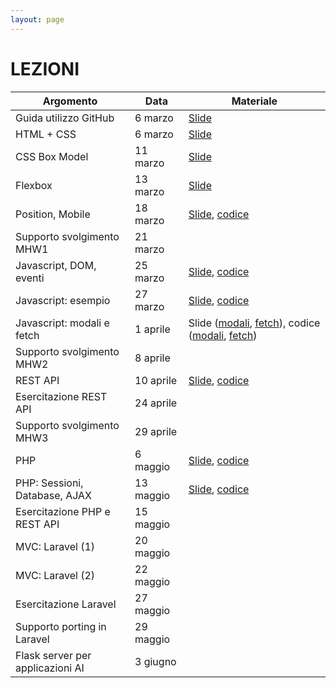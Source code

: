 ```yaml
---
layout: page
---
```


# LEZIONI


| Argomento                        | Data           | Materiale      |
|----------------------------------|----------------|----------------|
| Guida utilizzo GitHub            | 6 marzo        | [Slide](https://studentiunict-my.sharepoint.com/:b:/g/personal/simone_palazzo_unict_it/Ea4MkN3rGrRFnfImnw2p8VMByI0qejervGa_A3fJni03ZQ?e=2mqAIF)               |
| HTML + CSS                       | 6 marzo        | [Slide](https://studentiunict-my.sharepoint.com/:b:/g/personal/simone_palazzo_unict_it/EQcMtqoyMXlNn5WrIb7HtfUBETdZD9xwCTm7tCf0ND4eHA?e=bkIPMk)               |
| CSS Box Model                    | 11 marzo        | [Slide](https://studentiunict-my.sharepoint.com/:b:/g/personal/simone_palazzo_unict_it/ESQR0Z1mCsZPifq-rIKxEjwB2pXqDMOF_kP796qSwIFXGg?e=iLLq8V)               |
| Flexbox                          | 13 marzo       | [Slide](https://studentiunict-my.sharepoint.com/:b:/g/personal/simone_palazzo_unict_it/EefOn5vN5EJBjftAw_wgs60BiZkUgM1k1WK3jIcrtLr1EA?e=Qs9pwk)               |
| Position, Mobile                 | 18 marzo       | [Slide](https://studentiunict-my.sharepoint.com/:b:/g/personal/simone_palazzo_unict_it/EQYxyb2CgFJCgXAWmoOby0cBvMVSr6bpLQm7Il-MvDBnLA?e=2V4rlr), [codice](https://studentiunict-my.sharepoint.com/:u:/g/personal/simone_palazzo_unict_it/Eb1ltxFqKHRJleFMf99aeFMB1GzUDDGGC7va8WmnFE7T4g?e=r7f8ey)                |
| Supporto svolgimento MHW1        | 21 marzo       |                |
| Javascript, DOM, eventi          | 25 marzo       | [Slide](https://studentiunict-my.sharepoint.com/:b:/g/personal/simone_palazzo_unict_it/EX5GpxJJMslHritlv09Ql3wBd6qOMyqYmj_CX7HQzSX7bw?e=zosz2z), [codice](https://studentiunict-my.sharepoint.com/:u:/g/personal/simone_palazzo_unict_it/ETliYPsVp6ZLo1ibS5-mPNkByPltzA8o_3EOZ2pf1SQNGA?e=fS73Po)               |
| Javascript: esempio              | 27 marzo       | [Slide](https://studentiunict-my.sharepoint.com/:b:/g/personal/simone_palazzo_unict_it/EQpTRvU_hXJPlDJ2pB_Y5rMBtn1MAaezjDBMBD6qb0F92g?e=hiDeKn), [codice](https://studentiunict-my.sharepoint.com/:u:/g/personal/simone_palazzo_unict_it/EXM6BbmzKKVDqVcBKhv_0MQBHNx4aMG5e7HckwgUlMMoEw?e=6GkTg3)               |
| Javascript: modali e fetch       | 1 aprile       | Slide ([modali](https://studentiunict-my.sharepoint.com/:b:/g/personal/simone_palazzo_unict_it/EXXJuYZXfyZFpYcWInrMxkQBAbLkshTMsW9sYZ9B3LD6PA?e=kjdjxs), [fetch](https://studentiunict-my.sharepoint.com/:b:/g/personal/simone_palazzo_unict_it/ESrlttH90YpPrfvib5rjEtsBrl_sqgsc4yr74h1lRPDbKQ?e=flvvKP)), codice ([modali](https://studentiunict-my.sharepoint.com/:u:/g/personal/simone_palazzo_unict_it/EcaiAuwtdZtIiGzY7oMfNl8BQ5l4Sxkfr-03npbsS44uJA?e=nl5yaQ), [fetch](https://studentiunict-my.sharepoint.com/:u:/g/personal/simone_palazzo_unict_it/EWHlvqT2-IlKtaY-qGIrvKsBuXE2QExHWmNrAn9T-DEE_Q?e=mSncaF))               |
| Supporto svolgimento MHW2        | 8 aprile       |                |
| REST API                         | 10 aprile       | [Slide](https://studentiunict-my.sharepoint.com/:b:/g/personal/simone_palazzo_unict_it/EeCP5WzQPBVPm5uKEB9KCw8BPM4LGK7bSpUK2NaTDOfDAQ?e=ApEaeu), [codice](https://studentiunict-my.sharepoint.com/:u:/g/personal/simone_palazzo_unict_it/EUP5LOnFwT9NgLGGLl-mDwQB9CX7486fPqAqibm6K6FcwQ?e=kO4FQw)               |
| Esercitazione REST API           | 24 aprile      |                |
| Supporto svolgimento MHW3        | 29 aprile      |                |
| PHP                              | 6 maggio       | [Slide](https://studentiunict-my.sharepoint.com/:b:/g/personal/simone_palazzo_unict_it/Eb84eJ8H6P1HnBthKTkudgoBwRujxw4hrHaI8Dzf76k8dQ?e=gma4jK), [codice](https://studentiunict-my.sharepoint.com/:u:/g/personal/simone_palazzo_unict_it/EZa06XM6cAVFmhozFadaFBEBgdpiwCHxs8xwUac4EX7Juw?e=Gzu3gv)              |
| PHP: Sessioni, Database, AJAX    | 13 maggio       | [Slide](https://studentiunict-my.sharepoint.com/:b:/g/personal/simone_palazzo_unict_it/EcoslmFvVE1Grn77UpD54NcByuiE_AVhgEA-uNWq8srLjw?e=Cb9Din), [codice](https://studentiunict-my.sharepoint.com/:u:/g/personal/simone_palazzo_unict_it/EVvRZRws_ddCh7sac0k25w0Btyp6EtlJ7THmoeK7U4EgAA?e=xqmHRQ)               |
| Esercitazione PHP e REST API     | 15  maggio      |                |
| MVC: Laravel (1)                 | 20 maggio      |                |
| MVC: Laravel (2)                 | 22 maggio      |                |
| Esercitazione Laravel            | 27 maggio      |                |
| Supporto porting in Laravel      | 29 maggio      |                |
| Flask server per applicazioni AI | 3 giugno       |                |
